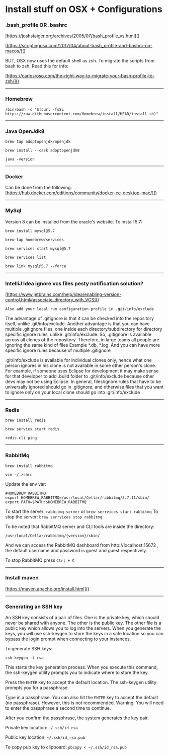 # Install stuff on OSX + Configurations

### .bash_profile OR .bashrc
[https://joshstaiger.org/archives/2005/07/bash_profile_vs.html]()

[https://scriptingosx.com/2017/04/about-bash_profile-and-bashrc-on-macos/]()

BUT, OSX now uses the default shell as zsh. To migrate the scripts from bash to zsh. 
Read this for info:

[https://carlosroso.com/the-right-way-to-migrate-your-bash-profile-to-zsh/]() 

----
### Homebrew
````/bin/bash -c "$(curl -fsSL https://raw.githubusercontent.com/Homebrew/install/HEAD/install.sh)"````

----
### Java OpenJdk8
````brew tap adoptopenjdk/openjdk````

````brew install --cask adoptopenjdk8````

````java -version````

----
### Docker
Can be done from the following:
[https://hub.docker.com/editions/community/docker-ce-desktop-mac/]()

----
### MySql
Version 8 can be installed from the oracle's website. To install 5.7:

````brew install mysql@5.7````

````brew tap homebrew/services````

````brew services start mysql@5.7````

````brew services list````

````brew link mysql@5.7 --force````

----
### IntelliJ Idea ignore vcs files pesty notification solution?
[https://www.jetbrains.com/help/idea/enabling-version-control.html#associate_directory_with_VCS]()

````Also add your local run configuration profile in .git/info/exclude```` 

The advantage of .gitignore is that it can be checked into the repository itself, unlike .git/info/exclude. Another advantage is that you can have multiple .gitignore files, one inside each directory/subdirectory for directory specific ignore rules, unlike .git/info/exclude.
So, .gitignore is available across all clones of the repository. Therefore, in large teams all people are ignoring the same kind of files Example *.db, *.log. And you can have more specific ignore rules because of multiple .gitignore 

.git/info/exclude is available for individual clones only, hence what one person ignores in his clone is not available in some other person's clone. For example, if someone uses Eclipse for development it may make sense for that developer to add .build folder to .git/info/exclude because other devs may not be using Eclipse.
In general, files/ignore rules that have to be universally ignored should go in .gitignore, and otherwise files that you want to ignore only on your local clone should go into .git/info/exclude

----
### Redis
````brew install redis````

````brew servies start redis````

````redis-cli ping````

----
### RabbitMq
````brew install rabbitmq````

````vim ~/.zshrc````

Update the env var:
````````````
#HOMEBREW RABBITMQ
export HOMEBREW_RABBITMQ=/usr/local/Cellar/rabbitmq/3.7.11/sbin/
export PATH=$PATH:$HOMEBREW_RABBITMQ
````````````

To start the server: ````rabbitmq-server```` or ````brew serrvices start rabbitmq````
To stop the server: ````brew serrvices stop rabbitmq````

To be noted that RabbitMQ server and CLI tools are inside the directory:

````/usr/local/Cellar/rabbitmq/{version}/sbin/```` 

And we can access the RabbitMQ dashboard from http://localhost:15672 ,
the default username and password is guest and guest respectively.

To stop RabbitMQ press ````Ctrl + C````

----
### Install maven
[https://maven.apache.org/install.html]()

---
### Generating an SSH key
An SSH key consists of a pair of files. One is the private key, which should never be shared with anyone. The other is the public key. The other file is a public key which allows you to log into the servers. When you generate the keys, you will use ssh-keygen to store the keys in a safe location so you can bypass the login prompt when connecting to your instances.

To generate SSH keys:

````ssh-keygen -t rsa````

This starts the key generation process. When you execute this command, the ssh-keygen utility prompts you to indicate where to store the key.

Press the ````ENTER```` key to accept the default location. The ssh-keygen utility prompts you for a passphrase.

Type in a passphrase. You can also hit the ````ENTER```` key to accept the default (no passphrase). However, this is not recommended.
Warning! You will need to enter the passphrase a second time to continue.

After you confirm the passphrase, the system generates the key pair.

Private key location: ````~/.ssh/id_rsa````

Public key location: ````~/.ssh/id_rsa.pub````

To copy pub key to clipboard: ````pbcopy < ~/.ssh/id_rsa.pub````